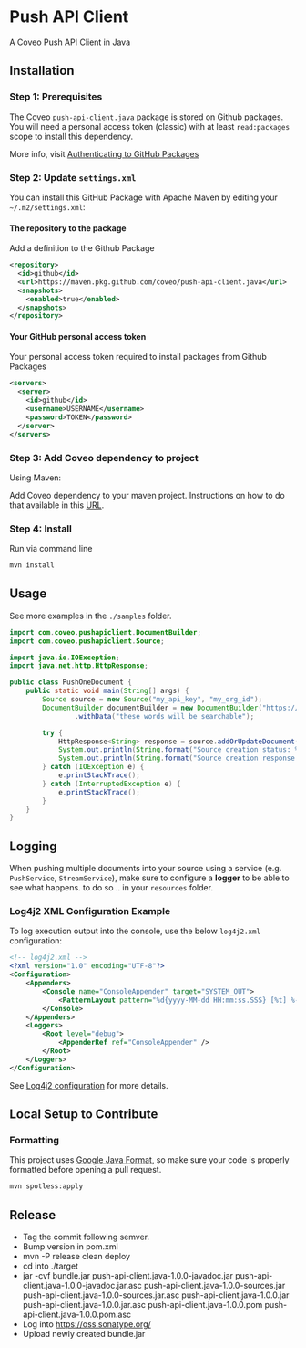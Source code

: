 # Push API Client

A Coveo Push API Client in Java

## Installation

### Step 1: Prerequisites
The Coveo `push-api-client.java` package is stored on Github packages. You will need a personal access token (classic) with at least `read:packages` scope to install this dependency.

More info, visit [Authenticating to GitHub Packages](https://docs.github.com/en/packages/working-with-a-github-packages-registry/working-with-the-apache-maven-registry#authenticating-to-github-packages)

### Step 2: Update `settings.xml`
You can install this GitHub Package with Apache Maven by editing your `~/.m2/settings.xml`:

#### The repository to the package
Add a definition to the Github Package

```xml
<repository>
  <id>github</id>
  <url>https://maven.pkg.github.com/coveo/push-api-client.java</url>
  <snapshots>
    <enabled>true</enabled>
  </snapshots>
</repository>
```

#### Your GitHub personal access token
Your personal access token required to install packages from Github Packages

```xml
<servers>
  <server>
    <id>github</id>
    <username>USERNAME</username>
    <password>TOKEN</password>
  </server>
</servers>
```

### Step 3: Add Coveo dependency to project
Using Maven:


Add Coveo dependency to your maven project. Instructions on how to do that available in this [URL](https://github.com/coveo/push-api-client.java/packages/1884180).

### Step 4: Install
Run via command line
```bash
mvn install
```

## Usage

See more examples in the `./samples` folder.

```java
import com.coveo.pushapiclient.DocumentBuilder;
import com.coveo.pushapiclient.Source;

import java.io.IOException;
import java.net.http.HttpResponse;

public class PushOneDocument {
    public static void main(String[] args) {
        Source source = new Source("my_api_key", "my_org_id");
        DocumentBuilder documentBuilder = new DocumentBuilder("https://my.document.uri", "My document title")
                .withData("these words will be searchable");

        try {
            HttpResponse<String> response = source.addOrUpdateDocument("my_source_id", documentBuilder);
            System.out.println(String.format("Source creation status: %s", response.statusCode()));
            System.out.println(String.format("Source creation response: %s", response.body()));
        } catch (IOException e) {
            e.printStackTrace();
        } catch (InterruptedException e) {
            e.printStackTrace();
        }
    }
}

```

## Logging
When pushing multiple documents into your source using a service (e.g. `PushService`, `StreamService`), make sure to configure a **logger** to be able to see what happens.
to do so .. in your `resources` folder.

### Log4j2 XML Configuration Example
To log execution output into the console, use the below `log4j2.xml` configuration:
```xml
<!-- log4j2.xml -->
<?xml version="1.0" encoding="UTF-8"?>
<Configuration>
    <Appenders>
        <Console name="ConsoleAppender" target="SYSTEM_OUT">
            <PatternLayout pattern="%d{yyyy-MM-dd HH:mm:ss.SSS} [%t] %-5level %logger{36} - %msg%n" />
        </Console>
    </Appenders>
    <Loggers>
        <Root level="debug">
            <AppenderRef ref="ConsoleAppender" />
        </Root>
    </Loggers>
</Configuration>
```

See [Log4j2 configuration](https://logging.apache.org/log4j/2.x/manual/configuration.html) for more details.

## Local Setup to Contribute

### Formatting

This project uses [Google Java Format](https://github.com/google/google-java-format), so make sure your code is properly formatted before opening a pull request.
```bash
mvn spotless:apply
```

## Release

* Tag the commit following semver.
* Bump version in pom.xml
* mvn -P release clean deploy
* cd into ./target
* jar -cvf bundle.jar push-api-client.java-1.0.0-javadoc.jar push-api-client.java-1.0.0-javadoc.jar.asc push-api-client.java-1.0.0-sources.jar push-api-client.java-1.0.0-sources.jar.asc push-api-client.java-1.0.0.jar push-api-client.java-1.0.0.jar.asc push-api-client.java-1.0.0.pom push-api-client.java-1.0.0.pom.asc
* Log into https://oss.sonatype.org/
* Upload newly created bundle.jar
